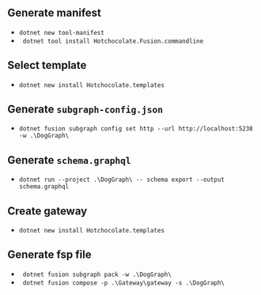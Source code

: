 ## Generate manifest 
- ```dotnet new tool-manifest```
- ``` dotnet tool install Hotchocolate.Fusion.commandline```
## Select template 
- ```dotnet new install Hotchocolate.templates```
## Generate ```subgraph-config.json```
- ```dotnet fusion subgraph config set http --url http://localhost:5238 -w .\DogGraph\```
## Generate ```schema.graphql```
- ```dotnet run --project .\DogGraph\ -- schema export --output schema.graphql```
## Create gateway 
- ```dotnet new install Hotchocolate.templates```
## Generate fsp file
- ``` dotnet fusion subgraph pack -w .\DogGraph\```
- ``` dotnet fusion compose -p .\Gateway\gateway -s .\DogGraph\```
